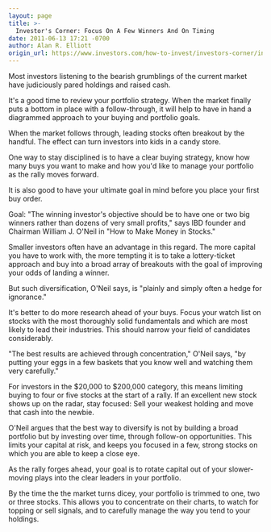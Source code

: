 ```yaml
---
layout: page
title: >-
  Investor's Corner: Focus On A Few Winners And On Timing
date: 2011-06-13 17:21 -0700
author: Alan R. Elliott
origin_url: https://www.investors.com/how-to-invest/investors-corner/investors-corner-focus-on-a-few-winners-and-on-timing/
---
```


Most investors listening to the bearish grumblings of the current market have judiciously pared holdings and raised cash.

It's a good time to review your portfolio strategy. When the market finally puts a bottom in place with a follow-through, it will help to have in hand a diagrammed approach to your buying and portfolio goals.

When the market follows through, leading stocks often breakout by the handful. The effect can turn investors into kids in a candy store.

One way to stay disciplined is to have a clear buying strategy, know how many buys you want to make and how you'd like to manage your portfolio as the rally moves forward.

It is also good to have your ultimate goal in mind before you place your first buy order.

Goal: "The winning investor's objective should be to have one or two big winners rather than dozens of very small profits," says IBD founder and Chairman William J. O'Neil in "How to Make Money in Stocks."

Smaller investors often have an advantage in this regard. The more capital you have to work with, the more tempting it is to take a lottery-ticket approach and buy into a broad array of breakouts with the goal of improving your odds of landing a winner.

But such diversification, O'Neil says, is "plainly and simply often a hedge for ignorance."

It's better to do more research ahead of your buys. Focus your watch list on stocks with the most thoroughly solid fundamentals and which are most likely to lead their industries. This should narrow your field of candidates considerably.

"The best results are achieved through concentration," O'Neil says, "by putting your eggs in a few baskets that you know well and watching them very carefully."

For investors in the \$20,000 to \$200,000 category, this means limiting buying to four or five stocks at the start of a rally. If an excellent new stock shows up on the radar, stay focused: Sell your weakest holding and move that cash into the newbie.

O'Neil argues that the best way to diversify is not by building a broad portfolio but by investing over time, through follow-on opportunities. This limits your capital at risk, and keeps you focused in a few, strong stocks on which you are able to keep a close eye.

As the rally forges ahead, your goal is to rotate capital out of your slower-moving plays into the clear leaders in your portfolio.

By the time the the market turns dicey, your portfolio is trimmed to one, two or three stocks. This allows you to concentrate on their charts, to watch for topping or sell signals, and to carefully manage the way you tend to your holdings.
